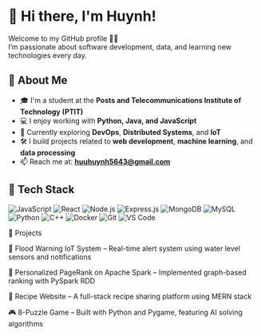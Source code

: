 # 👋 Hi there, I'm Huynh!

Welcome to my GitHub profile 👨‍💻  
I’m passionate about software development, data, and learning new technologies every day.

## 🚀 About Me

- 🎓 I'm a student at the **Posts and Telecommunications Institute of Technology (PTIT)**
- 💻 I enjoy working with **Python, Java, and JavaScript**
- 🌱 Currently exploring **DevOps**, **Distributed Systems**, and **IoT**
- 🛠️ I build projects related to **web development**, **machine learning**, and **data processing**
- 📫 Reach me at: **huuhuynh5643@gmail.com**

## 🧰 Tech Stack

![JavaScript](https://img.shields.io/badge/-JavaScript-F7DF1E?logo=javascript&logoColor=black)
![React](https://img.shields.io/badge/-React-20232A?logo=react)
![Node.js](https://img.shields.io/badge/-Node.js-339933?logo=nodedotjs&logoColor=white)
![Express.js](https://img.shields.io/badge/-Express.js-000000?logo=express&logoColor=white)
![MongoDB](https://img.shields.io/badge/-MongoDB-47A248?logo=mongodb&logoColor=white)
![MySQL](https://img.shields.io/badge/-MySQL-4479A1?logo=mysql&logoColor=white)
![Python](https://img.shields.io/badge/-Python-3776AB?logo=python&logoColor=white)
![C++](https://img.shields.io/badge/-C++-00599C?logo=c%2B%2B&logoColor=white)
![Docker](https://img.shields.io/badge/-Docker-2496ED?logo=docker&logoColor=white)
![Git](https://img.shields.io/badge/-Git-F05032?logo=git&logoColor=white)
![VS Code](https://img.shields.io/badge/-VSCode-007ACC?logo=visualstudiocode&logoColor=white)


📌 Projects

🚨 Flood Warning IoT System – Real-time alert system using water level sensors and notifications

🔢 Personalized PageRank on Apache Spark – Implemented graph-based ranking with PySpark RDD

🍳 Recipe Website – A full-stack recipe sharing platform using MERN stack

🎮 8-Puzzle Game – Built with Python and Pygame, featuring AI solving algorithms
